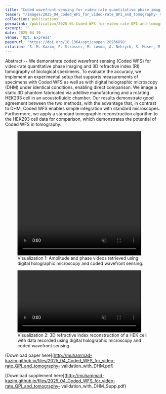 ```yaml
---
title: "Coded wavefront sensing for video-rate quantitative phase imaging and tomography: validation with digital holographic microscopy"
teaser: "/images/2025_04_Coded_WFS_for_video-rate_QPI_and_tomography- validation_with_DHM_tomog_v3.png"
collection: publications
permalink: /publication/2025-04-Coded-WFS-for-video-rate-QPI-and-tomography-validation-with-DHM
excerpt: ''
date: 2025-04-10
venue: 'Opt. Express'
paperurl: 'https://doi.org/10.1364/opticaopen.28936898'
citation: 'S. M. Kazim, F. Strasser, M. Løvmo, A. Nehrych, S. Moser, M. Ziemczonok, W. Heidrich, I. Ihrke, and M. Ritsch-Marte, &quot;Coded wavefront sensing for video-rate quantitative phase imaging and tomography: validation with digital holographic microscopy,&quot; <i>Optica Open</i>, May. 2025'
---
```

Abstract -- We demonstrate coded wavefront sensing (Coded WFS) for video-rate quantitative phase imaging and 3D refractive index (RI) tomography of biological specimens. To evaluate the accuracy, we implement an experimental setup that supports measurements of specimens with Coded WFS as well as with digital holographic microscopy (DHM) under identical conditions, enabling direct comparison. We image a static 3D phantom fabricated via additive manufacturing and a rotating HEK293 cell in an acoustofluidic chamber. Our results demonstrate good agreement between the two methods, with the advantage that, in contrast to DHM, Coded WFS enables simple integration with standard microscopes. Furthermore, we apply a standard tomographic reconstruction algorithm to the HEK293 cell data for comparison, which demonstrates the potential of Coded WFS in tomography.

<figure>
  <video width="400" height="400" loop autoplay muted controls>
    <source src="/images/2025_04_Coded_WFS_for_video-rate_QPI_and_tomography-validation_with_DHM_Visualization_1.mp4" type="video/mp4">
    Your browser does not support the video tag.
  </video>
  <figcaption>Visualization 1: Amplitude and phase videos retrieved using digital holographic microscopy and coded wavefront sensing.</figcaption>
</figure>

<figure>
  <video width="400" height="200" loop autoplay muted controls>
    <source src="/images/2025_04_Coded_WFS_for_video-rate_QPI_and_tomography-validation_with_DHM_Visualization_2.mp4" type="video/mp4">
    Your browser does not support the video tag.
  </video>
  <figcaption>Visualization 2: 3D refractive index reconstruction of a HEK cell with data recorded using digital holographic microscopy and coded wavefront sensing.</figcaption>
</figure>

[Download paper here](http://muhammad-kazim.github.io/files/2025_04_Coded_WFS_for_video-rate_QPI_and_tomography- validation_with_DHM.pdf)

[Download supplement here](http://muhammad-kazim.github.io/files/2025_04_Coded_WFS_for_video-rate_QPI_and_tomography- validation_with_DHM_Supp.pdf)
